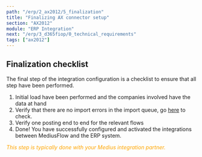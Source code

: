 ```yaml
---
path: "/erp/2_ax2012/5_finalization"
title: "Finalizing AX connector setup"
section: "AX2012"
module: "ERP Integration"
next: "/erp/3_d365fiop/0_technical_requirements"
tags: ["ax2012"]
---
```


## Finalization checklist
The final step of the integration configuration is a checklist to ensure that all step have been performed.

1. Initial load have been performed and the companies involved have the data at hand
2. Verify that there are no import errors in the import queue, go [here](https://cloud.mediusflow.com/$TenantNameQA/#/configuration/ImportManagement) to check.
3. Verify one posting end to end for the relevant flows
4. Done! You have successfully configured and activated the integrations between MediusFlow and the ERP system.

<span style="color:orange">*This step is typically done with your Medius integration partner.*</span>
